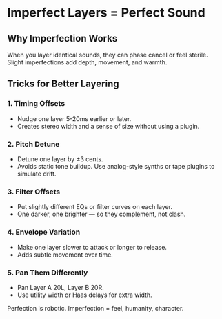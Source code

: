 # Imperfect Layers = Perfect Sound

## Why Imperfection Works
When you layer identical sounds, they can phase cancel or feel sterile. Slight imperfections add depth, movement, and warmth.

## Tricks for Better Layering

### 1. Timing Offsets
- Nudge one layer 5-20ms earlier or later.
- Creates stereo width and a sense of size without using a plugin.

### 2. Pitch Detune
- Detune one layer by ±3 cents.
- Avoids static tone buildup. Use analog-style synths or tape plugins to simulate drift.

### 3. Filter Offsets
- Put slightly different EQs or filter curves on each layer.
- One darker, one brighter — so they complement, not clash.

### 4. Envelope Variation
- Make one layer slower to attack or longer to release.
- Adds subtle movement over time.

### 5. Pan Them Differently
- Pan Layer A 20L, Layer B 20R.
- Use utility width or Haas delays for extra width.

Perfection is robotic. Imperfection = feel, humanity, character.
